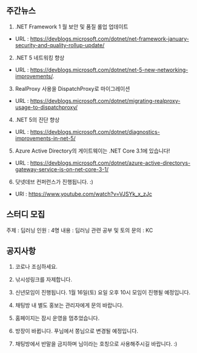 ## 주간뉴스
1) .NET Framework 1 월 보안 및 품질 롤업 업데이트
- URL : https://devblogs.microsoft.com/dotnet/net-framework-january-security-and-quality-rollup-update/

2) .NET 5 네트워킹 향상
- URL : https://devblogs.microsoft.com/dotnet/net-5-new-networking-improvements/.

3) RealProxy 사용을 DispatchProxy로 마이그레이션
- URL : https://devblogs.microsoft.com/dotnet/migrating-realproxy-usage-to-dispatchproxy/

4) .NET 5의 진단 향상
- URL : https://devblogs.microsoft.com/dotnet/diagnostics-improvements-in-net-5/

5) Azure Active Directory의 게이트웨이는 .NET Core 3.1에 있습니다!
- URL : https://devblogs.microsoft.com/dotnet/azure-active-directorys-gateway-service-is-on-net-core-3-1/

6) 닷넷데브 컨퍼런스가 진행됩니다. :)
- URl : https://www.youtube.com/watch?v=VJSYk_x_zJc

## 스터디 모집
주제 : 딥러닝
인원 : 4명
내용 : 딥러닝 관련 공부 및 토의
문의 : KC

## 공지사항

1) 코로나 조심하세요.

2) 낚시성링크를 자제합니다.

3) 신년모임이 진행됩니다. 1월 16일(토) 요일 오후 10시 모임이 진행될 예정입니다.   

4) 채팅방 내 별도 홍보는 관리자에게 문의 바랍니다.

5) 홈페이지는 잠시 운영을 멈추었습니다.

6) 방장이 바뀝니다. 푸님에서 쫑님으로 변경될 예정입니다.

7) 채팅방에서 반말을 금지하며 님이라는 호칭으로 사용해주시길 바랍니다. :)

